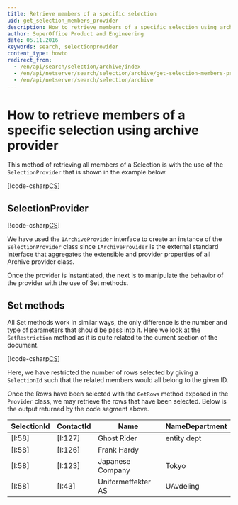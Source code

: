 ```yaml
---
title: Retrieve members of a specific selection
uid: get_selection_members_provider
description: How to retrieve members of a specific selection using archive provider
author: SuperOffice Product and Engineering
date: 05.11.2016
keywords: search, selectionprovider
content_type: howto
redirect_from:
  - /en/api/search/selection/archive/index
  - /en/api/netserver/search/selection/archive/get-selection-members-provider
  - /en/api/netserver/search/selection/archive
---
```


# How to retrieve members of a specific selection using archive provider

This method of retrieving all members of a Selection is with the use of the `SelectionProvider` that is shown in the example below.

[!code-csharp[CS](includes/get-members-selectionprovider.cs)]

## SelectionProvider

[!code-csharp[CS](includes/get-members-selectionprovider.cs?range=7)]

We have used the `IArchiveProvider` interface to create an instance of the `SelectionProvider` class since `IArchiveProvider` is the external standard interface that aggregates the extensible and provider properties of all Archive provider class.

Once the provider is instantiated, the next is to manipulate the behavior of the provider with the use of Set methods.

## Set methods

All Set methods work in similar ways, the only difference is the number and type of parameters that should be pass into it. Here we look at the `SetRestriction` method as it is quite related to the current section of the document.

[!code-csharp[CS](includes/get-members-selectionprovider.cs?range=19)]

Here, we have restricted the number of rows selected by giving a `SelectionId` such that the related members would all belong to the given ID.

Once the Rows have been selected with the `GetRows` method exposed in the `Provider` class, we may retrieve the rows that have been selected. Below is the output returned by the code segment above.

| SelectionId | ContactId | Name | NameDepartment |
|---|---|---|---|
| [I:58] | [I:127] | Ghost Rider | entity dept |
| [I:58] | [I:126] | Frank Hardy | |
| [I:58] | [I:123] | Japanese Company | Tokyo |
| [I:58] | [I:43]  | Uniformeffekter AS | UAvdeling |
